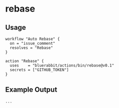 # rebase

## Usage

```workflow
workflow "Auto Rebase" {
  on = "issue_comment"
  resolves = "Rebase"
}

action "Rebase" {
  uses    = "bluerabbit/actions/bin/rebase@v0.1"
  secrets = ["GITHUB_TOKEN"]
}
```

## Example Output

```
...
```
